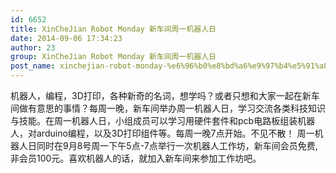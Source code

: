 ```yaml
---
id: 6652
title: XinCheJian Robot Monday 新车间周一机器人日
date: 2014-09-06 17:34:23
author: 23
group: XinCheJian Robot Monday 新车间周一机器人日
post_name: xinchejian-robot-monday-%e6%96%b0%e8%bd%a6%e9%97%b4%e5%91%a8%e4%b8%80%e6%9c%ba%e5%99%a8%e4%ba%ba%e6%97%a5
---
```


机器人，编程，3D打印，各种新奇的名词，想学吗？或者只想和大家一起在新车间做有意思的事情？每周一晚，新车间举办周一机器人日，学习交流各类科技知识与技能。在周一机器人日，小组成员可以学习用硬件套件和pcb电路板组装机器人，对arduino编程，以及3D打印组件等。每周一晚7点开始。不见不散！ 周一机器人日同时在9月8号周一下午5点-7点举行一次机器人工作坊，新车间会员免费,非会员100元。喜欢机器人的话，就加入新车间来参加工作坊吧。